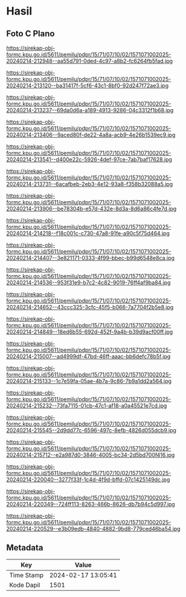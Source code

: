 # Hasil

## Foto C Plano

https://sirekap-obj-formc.kpu.go.id/5611/pemilu/pdpr/15/71/07/10/02/1571071002025-20240214-212948--aa55d791-0ded-4c97-a8b2-fc6264fb5fad.jpg

https://sirekap-obj-formc.kpu.go.id/5611/pemilu/pdpr/15/71/07/10/02/1571071002025-20240214-213120--ba31417f-5cf6-43c1-8bf0-92d247f72ae3.jpg

https://sirekap-obj-formc.kpu.go.id/5611/pemilu/pdpr/15/71/07/10/02/1571071002025-20240214-213237--69da0d6a-a189-4913-9286-04c3312f1b68.jpg

https://sirekap-obj-formc.kpu.go.id/5611/pemilu/pdpr/15/71/07/10/02/1571071002025-20240214-213406--9aced80f-de22-4a8a-acb9-4e26b1539ec9.jpg

https://sirekap-obj-formc.kpu.go.id/5611/pemilu/pdpr/15/71/07/10/02/1571071002025-20240214-213541--d400e22c-5926-4def-97ce-7ab7baf17628.jpg

https://sirekap-obj-formc.kpu.go.id/5611/pemilu/pdpr/15/71/07/10/02/1571071002025-20240214-213731--6acafbeb-2eb3-4e12-93a8-f358b32088a5.jpg

https://sirekap-obj-formc.kpu.go.id/5611/pemilu/pdpr/15/71/07/10/02/1571071002025-20240214-213906--be78304b-e57d-432e-8d3a-8d6a86c4fe7d.jpg

https://sirekap-obj-formc.kpu.go.id/5611/pemilu/pdpr/15/71/07/10/02/1571071002025-20240214-214218--f18c001c-c730-47a8-91fe-a90c5f75d464.jpg

https://sirekap-obj-formc.kpu.go.id/5611/pemilu/pdpr/15/71/07/10/02/1571071002025-20240214-214407--3e821171-0333-4f99-bbec-b99d6548e8ca.jpg

https://sirekap-obj-formc.kpu.go.id/5611/pemilu/pdpr/15/71/07/10/02/1571071002025-20240214-214536--953f31e9-b7c2-4c82-9019-76ff4af9ba84.jpg

https://sirekap-obj-formc.kpu.go.id/5611/pemilu/pdpr/15/71/07/10/02/1571071002025-20240214-214652--43ccc325-3cfc-45f5-b066-7a7704f2b5e8.jpg

https://sirekap-obj-formc.kpu.go.id/5611/pemilu/pdpr/15/71/07/10/02/1571071002025-20240214-214849--18ed6b55-692d-452f-9a4b-b39d9acf00ff.jpg

https://sirekap-obj-formc.kpu.go.id/5611/pemilu/pdpr/15/71/07/10/02/1571071002025-20240214-215007--ad4999df-47bd-46ff-aaac-bb6defc78b5f.jpg

https://sirekap-obj-formc.kpu.go.id/5611/pemilu/pdpr/15/71/07/10/02/1571071002025-20240214-215133--1c7e59fa-05ae-4b7a-9c86-7b9a1dd2a564.jpg

https://sirekap-obj-formc.kpu.go.id/5611/pemilu/pdpr/15/71/07/10/02/1571071002025-20240214-215232--73fa7115-01cb-47c1-af18-a0a45521e7cd.jpg

https://sirekap-obj-formc.kpu.go.id/5611/pemilu/pdpr/15/71/07/10/02/1571071002025-20240214-215545--2d9dd77c-6596-497c-8efb-4826d055dcb9.jpg

https://sirekap-obj-formc.kpu.go.id/5611/pemilu/pdpr/15/71/07/10/02/1571071002025-20240214-215712--e2a987d0-3846-4005-bc34-2d5bd700f416.jpg

https://sirekap-obj-formc.kpu.go.id/5611/pemilu/pdpr/15/71/07/10/02/1571071002025-20240214-220040--3277f33f-1c4d-4f9d-bffd-07c1425149dc.jpg

https://sirekap-obj-formc.kpu.go.id/5611/pemilu/pdpr/15/71/07/10/02/1571071002025-20240214-220349--724ff113-8263-466b-8626-db7b94c5d997.jpg

https://sirekap-obj-formc.kpu.go.id/5611/pemilu/pdpr/15/71/07/10/02/1571071002025-20240214-220529--e3b09edb-4840-4882-9bd8-779ced46ba54.jpg


## Metadata

| Key        | Value               |
| ---------- | ------------------- |
| Time Stamp | 2024-02-17 13:05:41 |
| Kode Dapil | 1501                |



